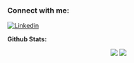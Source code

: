 
<!--
**DanielaBerlin/DanielaBerlin** is a ✨ _special_ ✨ repository because its `README.md` (this file) appears on your GitHub profile.

Here are some ideas to get you started:

- 💻 I’m  currently a participant of a Web Development Bootcamp at Ironhack in Berlin.
- 🌱 I’m currently learning HTML, CSS, JavaScript, React.js, and Node.js. 
- 👯 I’m looking to collaborate on ...
- 🤔 I’m looking for help with ...
- 💬 Ask me about ...
- 📫 How to reach me: ...
- 😄 Pronouns: ...
- ⚡ Fun fact: ...
-->
<h3 align="left">Connect with me:</h3>


[![Linkedin](https://img.shields.io/badge/LinkedIn-0077B5?style=for-the-badge&logo=linkedin&logoColor=white)](https://www.linkedin.com/in/daniela-cardona-berlin//)

**Github Stats:**

<!-- ![](https://visitor-badge.glitch.me/badge?page_id=DanielaBerlin.DanielaBerlin) -->
<!-- ![](https://img.shields.io/github/followers/DanielaBerlin?style=social)
 -->
<!-- 
 <p align="center">
  <a href="https://github.com/DanielaBerlin"><span>
    <img align="center" src="https://github-profile-summary-cards.vercel.app/api/cards/profile-details?username=DanielaBerlin&theme=dracula" />
    </span></a>
</p> -->

 
<p align="center">
  <img src="https://github-readme-stats.vercel.app/api?username=DanielaBerlin&count_private=true&show_icons=true&theme=dracula&line_height=33">
  <img src="https://github-readme-stats.vercel.app/api/top-langs/?username=DanielaBerlin&langs_count=8&count_private=true&theme=dracula&line_height=10">
 </p> 

